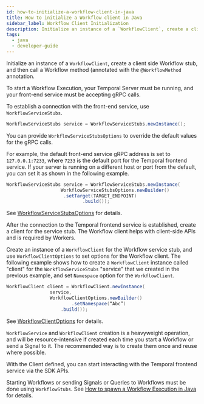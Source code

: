 ```yaml
---
id: how-to-initialize-a-workflow-client-in-java
title: How to initialize a Workflow client in Java
sidebar_label: Workflow Client Initialization
description: Initialize an instance of a `WorkflowClient`, create a client side Workflow stub, and then call a Workflow method (annotated with the `@WorkflowMethod` annotation).
tags:
  - java
  - developer-guide
---
```


Initialize an instance of a `WorkflowClient`, create a client side Workflow stub, and then call a Workflow method (annotated with the `@WorkflowMethod` annotation.

To start a Workflow Execution, your Temporal Server must be running, and your front-end service must be accepting gRPC calls.

To establish a connection with the front-end service, use `WorkflowServiceStubs`.

```java
WorkflowServiceStubs service = WorkflowServiceStubs.newInstance();
```

You can provide `WorkflowServiceStubsOptions` to override the default values for the gRPC calls.

For example, the default front-end service gRPC address is set to `127.0.0.1:7233`, where `7233` is the default port for the Temporal frontend service. If your server is running on a different host or port from the default, you can set it as shown in the following example.

```java
WorkflowServiceStubs service = WorkflowServiceStubs.newInstance(
                    WorkflowServiceStubsOptions.newBuilder()
                     .setTarget(TARGET_ENDPOINT)
                            .build());

```

See [WorkflowServiceStubsOptions](docs/java/how-to-set-workflowservicestubsoptions-in-java) for details.

After the connection to the Temporal frontend service is established, create a client for the service stub.
The Workflow client helps with client-side APIs and is required by Workers.

Create an instance of a `WorkflowClient` for the Workflow service stub, and use `WorkflowClientOptions` to set options for the Workflow client.
The following example shows how to create a `WorkflowClient` instance called "client" for the `WorkflowServiceStubs` "service" that we created in the previous example, and set `Namespace` option for the `WorkflowClient`.

```java
WorkflowClient client = WorkflowClient.newInstance(
                service,
                WorkflowClientOptions.newBuilder()
                        .setNamespace(“Abc”)
                    .build());

```

See [WorkflowClientOptions](/docs/java/how-to-set-workflowsclientoptions-in-java) for details.

`WorkflowService` and `WorkflowClient` creation is a heavyweight operation, and will be resource-intensive if created each time you start a Workflow or send a Signal to it. The recommended way is to create them once and reuse where possible.

With the Client defined, you can start interacting with the Temporal frontend service via the SDK APIs.

Starting Workflows or sending Signals or Queries to Workflows must be done using `WorkflowStubs`.
See [How to spawn a Workflow Execution in Java](/docs/java/how-to-spawn-a-workflow-execution-in-java) for details.
